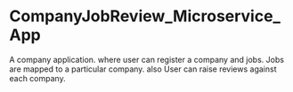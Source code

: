 # CompanyJobReview_Microservice_App
A company application. where user can register a company and jobs. Jobs are mapped to a particular company. also User can raise reviews against each company.
